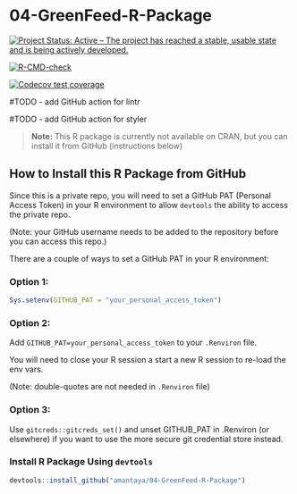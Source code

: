 # 04-GreenFeed-R-Package

<!-- badges: start -->
[![Project Status: Active – The project has reached a stable, usable state and is being actively developed.](https://www.repostatus.org/badges/latest/active.svg)](https://www.repostatus.org/#active)

[![R-CMD-check](https://github.com/amantaya/04-GreenFeed-R-Package/actions/workflows/R-CMD-check.yaml/badge.svg)](https://github.com/amantaya/04-GreenFeed-R-Package/actions/workflows/R-CMD-check.yaml)

[![Codecov test coverage](https://codecov.io/gh/amantaya/04-GreenFeed-R-Package/graph/badge.svg)](https://app.codecov.io/gh/amantaya/04-GreenFeed-R-Package)
<!-- badges: end -->

#TODO - add GitHub action for lintr

#TODO - add GitHub action for styler

> **Note:**
> This R package is currently not available on CRAN, but you can install it from GitHub (instructions below)

## How to Install this R Package from GitHub

Since this is a private repo, you will need to set a GitHub PAT (Personal Access Token) in your R environment to allow `devtools` the ability to access the private repo.

(Note: your GitHub username needs to be added to the repository before you can access this repo.)

There are a couple of ways to set a GitHub PAT in your R environment:

### Option 1:

```R
Sys.setenv(GITHUB_PAT = "your_personal_access_token")
```

### Option 2:

Add `GITHUB_PAT=your_personal_access_token` to your `.Renviron` file.

You will need to close your R session a start a new R session to re-load the env vars.

(Note: double-quotes are not needed in `.Renviron` file)

### Option 3:

Use `gitcreds::gitcreds_set()` and unset GITHUB_PAT in .Renviron (or elsewhere) if you want to use the more secure git credential store instead.

### Install R Package Using `devtools`

```R
devtools::install_github("amantaya/04-GreenFeed-R-Package")
```
